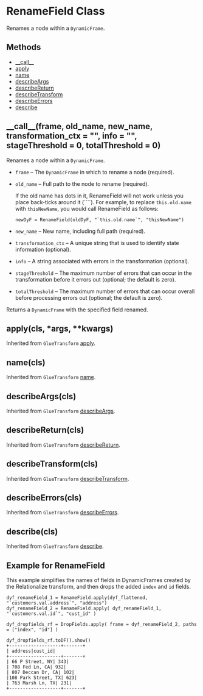 # RenameField Class<a name="aws-glue-api-crawler-pyspark-transforms-RenameField"></a>

Renames a node within a `DynamicFrame`\.

## Methods<a name="aws-glue-api-crawler-pyspark-transforms-RenameField-_methods"></a>
+ [\_\_call\_\_](#aws-glue-api-crawler-pyspark-transforms-RenameField-__call__)
+ [apply](#aws-glue-api-crawler-pyspark-transforms-RenameField-apply)
+ [name](#aws-glue-api-crawler-pyspark-transforms-RenameField-name)
+ [describeArgs](#aws-glue-api-crawler-pyspark-transforms-RenameField-describeArgs)
+ [describeReturn](#aws-glue-api-crawler-pyspark-transforms-RenameField-describeReturn)
+ [describeTransform](#aws-glue-api-crawler-pyspark-transforms-RenameField-describeTransform)
+ [describeErrors](#aws-glue-api-crawler-pyspark-transforms-RenameField-describeErrors)
+ [describe](#aws-glue-api-crawler-pyspark-transforms-RenameField-describe)

## \_\_call\_\_\(frame, old\_name, new\_name, transformation\_ctx = "", info = "", stageThreshold = 0, totalThreshold = 0\)<a name="aws-glue-api-crawler-pyspark-transforms-RenameField-__call__"></a>

Renames a node within a `DynamicFrame`\.
+ `frame` – The `DynamicFrame` in which to rename a node \(required\)\.
+ `old_name` – Full path to the node to rename \(required\)\.

  If the old name has dots in it, RenameField will not work unless you place back\-ticks around it \(````\)\. For example, to replace `this.old.name` with `thisNewName`, you would call RenameField as follows:

  ```
  newDyF = RenameField(oldDyF, "`this.old.name`", "thisNewName")
  ```
+ `new_name` – New name, including full path \(required\)\.
+ `transformation_ctx` – A unique string that is used to identify state information \(optional\)\.
+ `info` – A string associated with errors in the transformation \(optional\)\.
+ `stageThreshold` – The maximum number of errors that can occur in the transformation before it errors out \(optional; the default is zero\)\.
+ `totalThreshold` – The maximum number of errors that can occur overall before processing errors out \(optional; the default is zero\)\.

Returns a `DynamicFrame` with the specified field renamed\.

## apply\(cls, \*args, \*\*kwargs\)<a name="aws-glue-api-crawler-pyspark-transforms-RenameField-apply"></a>

Inherited from `GlueTransform` [apply](aws-glue-api-crawler-pyspark-transforms-GlueTransform.md#aws-glue-api-crawler-pyspark-transforms-GlueTransform-apply)\.

## name\(cls\)<a name="aws-glue-api-crawler-pyspark-transforms-RenameField-name"></a>

Inherited from `GlueTransform` [name](aws-glue-api-crawler-pyspark-transforms-GlueTransform.md#aws-glue-api-crawler-pyspark-transforms-GlueTransform-name)\.

## describeArgs\(cls\)<a name="aws-glue-api-crawler-pyspark-transforms-RenameField-describeArgs"></a>

Inherited from `GlueTransform` [describeArgs](aws-glue-api-crawler-pyspark-transforms-GlueTransform.md#aws-glue-api-crawler-pyspark-transforms-GlueTransform-describeArgs)\.

## describeReturn\(cls\)<a name="aws-glue-api-crawler-pyspark-transforms-RenameField-describeReturn"></a>

Inherited from `GlueTransform` [describeReturn](aws-glue-api-crawler-pyspark-transforms-GlueTransform.md#aws-glue-api-crawler-pyspark-transforms-GlueTransform-describeReturn)\.

## describeTransform\(cls\)<a name="aws-glue-api-crawler-pyspark-transforms-RenameField-describeTransform"></a>

Inherited from `GlueTransform` [describeTransform](aws-glue-api-crawler-pyspark-transforms-GlueTransform.md#aws-glue-api-crawler-pyspark-transforms-GlueTransform-describeTransform)\.

## describeErrors\(cls\)<a name="aws-glue-api-crawler-pyspark-transforms-RenameField-describeErrors"></a>

Inherited from `GlueTransform` [describeErrors](aws-glue-api-crawler-pyspark-transforms-GlueTransform.md#aws-glue-api-crawler-pyspark-transforms-GlueTransform-describeErrors)\.

## describe\(cls\)<a name="aws-glue-api-crawler-pyspark-transforms-RenameField-describe"></a>

Inherited from `GlueTransform` [describe](aws-glue-api-crawler-pyspark-transforms-GlueTransform.md#aws-glue-api-crawler-pyspark-transforms-GlueTransform-describe)\.

## Example for RenameField<a name="pyspark-RenameField-example"></a>

This example simplifies the names of fields in DynamicFrames created by the Relationalize transform, and then drops the added `index` and `id` fields\.

```
dyf_renameField_1 = RenameField.apply(dyf_flattened, "`customers.val.address`", "address") 
dyf_renameField_2 = RenameField.apply( dyf_renameField_1, "`customers.val.id`", "cust_id" ) 

dyf_dropfields_rf = DropFields.apply( frame = dyf_renameField_2, paths = ["index", "id"] )

dyf_dropfields_rf.toDF().show()
+-------------------+-------+
| address|cust_id|
+-------------------+-------+
| 66 P Street, NY| 343|
| 708 Fed Ln, CA| 932|
| 807 Deccan Dr, CA| 102|
|108 Park Street, TX| 623|
| 763 Marsh Ln, TX| 231|
+-------------------+-------+
```